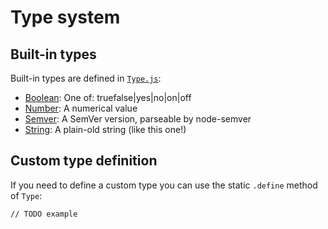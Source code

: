 # Type system

## Built-in types

Built-in types are defined in [`Type.js`](../../src/Type.js):

- [Boolean](../../src/Type.js#L120): One of: truefalse|yes|no|on|off
- [Number](../../src/Type.js#L152): A numerical value
- [Semver](../../src/Type.js#L216): A SemVer version, parseable by node-semver
- [String](../../src/Type.js#L195): A plain-old string (like this one!)

## Custom type definition

If you need to define a custom type you can use the static `.define` method of `Type`:

    // TODO example
    